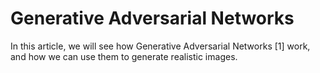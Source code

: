 # Generative Adversarial Networks

In this article, we will see how Generative Adversarial Networks [1]  work, and how we can use them to generate realistic images.

